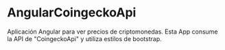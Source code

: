 # AngularCoingeckoApi

Aplicación Angular para ver precios de criptomonedas.
Esta App consume la API de "CoingeckoApi" y utiliza estilos de bootstrap.
